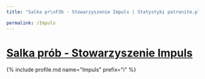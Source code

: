 ```yaml
---
title: "Salka pr\xF3b - Stowarzyszenie Impuls | Statystyki patronite.pl | Patromierz"

permalink: /Impuls
---
```


# [Salka prób - Stowarzyszenie Impuls](https://patronite.pl/Impuls)

{% include profile.md name="Impuls" prefix="i" %}
